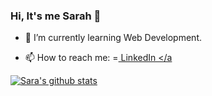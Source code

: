 ### Hi, It's me Sarah 👋



<!--
**SaraLatif99/SaraLatif99** is a ✨ _special_ ✨ repository because its `README.md` (this file) appears on your GitHub profile. --

<!-- - 🔭 I’m currently working on building web based Image Classifier App with PyTorch Framework. -->
- 🌱 I’m currently learning Web Development.
<!--  👯 I’m looking to collaborate on any Python related project. -->
- 📫 How to reach me: =<a href="https://www.linkedin.com/in/saralatif99/" target ="_blank"> LinkedIn </a

[![Sara's github stats](https://github-readme-stats.vercel.app/api?username=SaraLatif99)](https://github.com/SaraLatif99/github-readme-stats)
